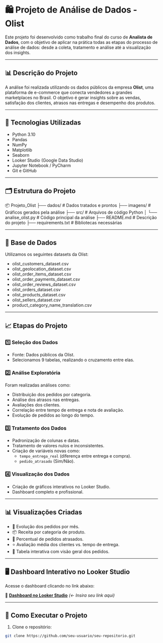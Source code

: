 # 🛍️ Projeto de Análise de Dados - Olist

Este projeto foi desenvolvido como trabalho final do curso de **Analista de Dados**, com o objetivo de aplicar na prática todas as etapas do processo de análise de dados: desde a coleta, tratamento e análise até a visualização dos insights.

---

## 📊 Descrição do Projeto

A análise foi realizada utilizando os dados públicos da empresa **Olist**, uma plataforma de e-commerce que conecta vendedores a grandes marketplaces no Brasil. O objetivo é gerar insights sobre as vendas, satisfação dos clientes, atrasos nas entregas e desempenho dos produtos.

---

## 🚀 Tecnologias Utilizadas

- Python 3.10
- Pandas
- NumPy
- Matplotlib
- Seaborn
- Looker Studio (Google Data Studio)
- Jupyter Notebook / PyCharm
- Git e GitHub

---

## 🗂️ Estrutura do Projeto

📦 Projeto_Olist
├── dados/ # Dados tratados e prontos
├── imagens/ # Gráficos gerados pela análise
├── src/ # Arquivos de código Python
│ └── analise_olist.py # Código principal da análise
├── README.md # Descrição do projeto
├── requirements.txt # Bibliotecas necessárias


---

## 🔗 Base de Dados

Utilizamos os seguintes datasets da Olist:

- olist_customers_dataset.csv
- olist_geolocation_dataset.csv
- olist_order_items_dataset.csv
- olist_order_payments_dataset.csv
- olist_order_reviews_dataset.csv
- olist_orders_dataset.csv
- olist_products_dataset.csv
- olist_sellers_dataset.csv
- product_category_name_translation.csv

---

## 📈 Etapas do Projeto

### 1️⃣ Seleção dos Dados
- Fonte: Dados públicos da Olist.
- Selecionamos 9 tabelas, realizando o cruzamento entre elas.

### 2️⃣ Análise Exploratória
Foram realizadas análises como:
- Distribuição dos pedidos por categoria.
- Análise dos atrasos nas entregas.
- Avaliações dos clientes.
- Correlação entre tempo de entrega e nota de avaliação.
- Evolução de pedidos ao longo do tempo.

### 3️⃣ Tratamento dos Dados
- Padronização de colunas e datas.
- Tratamento de valores nulos e inconsistentes.
- Criação de variáveis novas como:
  - `tempo_entrega_real` (diferença entre entrega e compra).
  - `pedido_atrasado` (Sim/Não).

### 4️⃣ Visualização dos Dados
- Criação de gráficos interativos no Looker Studio.
- Dashboard completo e profissional.

---

## 📊 Visualizações Criadas

- 📅 Evolução dos pedidos por mês.
- 📦 Receita por categoria de produto.
- 🚚 Percentual de pedidos atrasados.
- ⭐ Avaliação média dos clientes vs. tempo de entrega.
- 📜 Tabela interativa com visão geral dos pedidos.

---

## 🖥️ Dashboard Interativo no Looker Studio

Acesse o dashboard clicando no link abaixo:

🔗 [**Dashboard no Looker Studio**](#) *(← Insira seu link aqui)*

---

## 🏁 Como Executar o Projeto

1. Clone o repositório:
```bash
git clone https://github.com/seu-usuario/seu-repositorio.git
